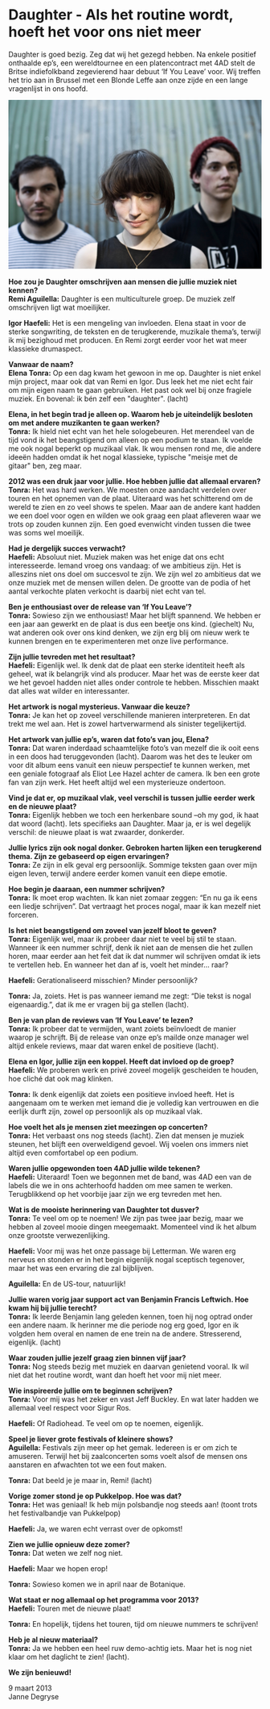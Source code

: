 # Daughter - Als het routine wordt, hoeft het voor ons niet meer

Daughter is goed bezig. Zeg dat wij het gezegd hebben. Na enkele positief onthaalde ep’s, een wereldtournee en een platencontract met 4AD stelt de Britse indiefolkband zegevierend haar debuut ‘If You Leave’ voor. Wij treffen het trio aan in Brussel met een Blonde Leffe aan onze zijde en een lange vragenlijst in ons hoofd.

<img src="https://github.com/paranoidandroid-96/Daughter-Interviews/blob/a4abb7cb93e8a7c6ef6eac0614cb23befd6e2437/Images/daughter1tim.jpg">


**Hoe zou je Daughter omschrijven aan mensen die jullie muziek niet kennen?** \
**Remi Aguilella:** Daughter is een multiculturele groep. De muziek zelf omschrijven ligt wat moeilijker.

**Igor Haefeli:** Het is een mengeling van invloeden. Elena staat in voor de sterke songwriting, de teksten en de terugkerende, muzikale thema’s, terwijl ik mij bezighoud met producen. En Remi zorgt eerder voor het wat meer klassieke drumaspect.

**Vanwaar de naam?** \
**Elena Tonra:** Op een dag kwam het gewoon in me op. Daughter is niet enkel mijn project, maar ook dat van Remi en Igor. Dus leek het me niet echt fair om mijn eigen naam te gaan gebruiken. Het past ook wel bij onze fragiele muziek. En bovenal: ik bén zelf een "daughter". (lacht)

**Elena, in het begin trad je alleen op. Waarom heb je uiteindelijk besloten om met andere muzikanten te gaan werken?** \
**Tonra:** Ik hield niet echt van het hele sologebeuren. Het merendeel van de tijd vond ik het beangstigend om alleen op een podium te staan. Ik voelde me ook nogal beperkt op muzikaal vlak. Ik wou mensen rond me, die andere ideeën hadden omdat ik het nogal klassieke, typische "meisje met de gitaar" ben, zeg maar.

**2012 was een druk jaar voor jullie. Hoe hebben jullie dat allemaal ervaren?** \
**Tonra:** Het was hard werken. We moesten onze aandacht verdelen over touren en het opnemen van de plaat. Uiteraard was het schitterend om de wereld te zien en zo veel shows te spelen. Maar aan de andere kant hadden we een doel voor ogen en wilden we ook graag een plaat afleveren waar we trots op zouden kunnen zijn. Een goed evenwicht vinden tussen die twee was soms wel moeilijk.

**Had je dergelijk succes verwacht?** \
**Haefeli:** Absoluut niet. Muziek maken was het enige dat ons echt interesseerde. Iemand vroeg ons vandaag: of we ambitieus zijn. Het is alleszins niet ons doel om succesvol te zijn. We zijn wel zo ambitieus dat we onze muziek met de mensen willen delen. De grootte van de podia of het aantal verkochte platen verkocht is daarbij niet echt van tel.

**Ben je enthousiast over de release van ‘If You Leave’?** \
**Tonra:** Sowieso zijn we enthousiast! Maar het blijft spannend. We hebben er een jaar aan gewerkt en de plaat is dus een beetje ons kind. (giechelt) Nu, wat anderen ook over ons kind denken, we zijn erg blij om nieuw werk te kunnen brengen en te experimenteren met onze live performance.

**Zijn jullie tevreden met het resultaat?** \
**Haefeli:** Eigenlijk wel. Ik denk dat de plaat een sterke identiteit heeft als geheel, wat ik belangrijk vind als producer. Maar het was de eerste keer dat we het gevoel hadden niet alles onder controle te hebben. Misschien maakt dat alles wat wilder en interessanter.

**Het artwork is nogal mysterieus. Vanwaar die keuze?** \
**Tonra:** Je kan het op zoveel verschillende manieren interpreteren. En dat trekt me wel aan. Het is zowel hartverwarmend als sinister tegelijkertijd.

**Het artwork van jullie ep’s, waren dat foto’s van jou, Elena?** \
**Tonra:** Dat waren inderdaad schaamtelijke foto’s van mezelf die ik ooit eens in een doos had teruggevonden (lacht). Daarom was het des te leuker om voor dit album eens vanuit een nieuw perspectief te kunnen werken, met een geniale fotograaf als Eliot Lee Hazel achter de camera. Ik ben een grote fan van zijn werk. Het heeft altijd wel een mysterieuze ondertoon.

**Vind je dat er, op muzikaal vlak, veel verschil is tussen jullie eerder werk en de nieuwe plaat?** \
**Tonra:** Eigenlijk hebben we toch een herkenbare sound –oh my god, ik haat dat woord (lacht). Iets specifieks aan Daughter. Maar ja, er is wel degelijk verschil: de nieuwe plaat is wat zwaarder, donkerder.

**Jullie lyrics zijn ook nogal donker. Gebroken harten lijken een terugkerend thema. Zijn ze gebaseerd op eigen ervaringen?** \
**Tonra:** Ze zijn in elk geval erg persoonlijk. Sommige teksten gaan over mijn eigen leven, terwijl andere eerder komen vanuit een diepe emotie.

**Hoe begin je daaraan, een nummer schrijven?** \
**Tonra:** Ik moet erop wachten. Ik kan niet zomaar zeggen: “En nu ga ik eens een liedje schrijven”. Dat vertraagt het proces nogal, maar ik kan mezelf niet forceren.

**Is het niet beangstigend om zoveel van jezelf bloot te geven?** \
**Tonra:** Eigenlijk wel, maar ik probeer daar niet te veel bij stil te staan. Wanneer ik een nummer schrijf, denk ik niet aan de mensen die het zullen horen, maar eerder aan het feit dat ik dat nummer wil schrijven omdat ik iets te vertellen heb. En wanneer het dan af is, voelt het minder… raar?

**Haefeli:** Gerationaliseerd misschien? Minder persoonlijk?

**Tonra:** Ja, zoiets. Het is pas wanneer iemand me zegt: “Die tekst is nogal eigenaardig.”, dat ik me er vragen bij ga stellen (lacht).

**Ben je van plan de reviews van ‘If You Leave’ te lezen?** \
**Tonra:** Ik probeer dat te vermijden, want zoiets beïnvloedt de manier waarop je schrijft. Bij de release van onze ep’s mailde onze manager wel altijd enkele reviews, maar dat waren enkel de positieve (lacht).

**Elena en Igor, jullie zijn een koppel. Heeft dat invloed op de groep?** \
**Haefeli:** We proberen werk en privé zoveel mogelijk gescheiden te houden, hoe cliché dat ook mag klinken.

**Tonra:** Ik denk eigenlijk dat zoiets een positieve invloed heeft. Het is aangenaam om te werken met iemand die je volledig kan vertrouwen en die eerlijk durft zijn, zowel op persoonlijk als op muzikaal vlak.

**Hoe voelt het als je mensen ziet meezingen op concerten?** \
**Tonra:** Het verbaast ons nog steeds (lacht). Zien dat mensen je muziek steunen, het blijft een overweldigend gevoel. Wij voelen ons immers niet altijd even comfortabel op een podium.

**Waren jullie opgewonden toen 4AD jullie wilde tekenen?** \
**Haefeli:** Uiteraard! Toen we begonnen met de band, was 4AD een van de labels die we in ons achterhoofd hadden om mee samen te werken. Terugblikkend op het voorbije jaar zijn we erg tevreden met hen.

**Wat is de mooiste herinnering van Daughter tot dusver?** \
**Tonra:** Te veel om op te noemen! We zijn pas twee jaar bezig, maar we hebben al zoveel mooie dingen meegemaakt. Momenteel vind ik het album onze grootste verwezenlijking.

**Haefeli:** Voor mij was het onze passage bij Letterman. We waren erg nerveus en stonden er in het begin eigenlijk nogal sceptisch tegenover, maar het was een ervaring die zal bijblijven.

**Aguilella:** En de US-tour, natuurlijk!

**Jullie waren vorig jaar support act van Benjamin Francis Leftwich. Hoe kwam hij bij jullie terecht?** \
**Tonra:** Ik leerde Benjamin lang geleden kennen, toen hij nog optrad onder een andere naam. Ik herinner me die periode nog erg goed, Igor en ik volgden hem overal en namen de ene trein na de andere. Stresserend, eigenlijk. (lacht)

**Waar zouden jullie jezelf graag zien binnen vijf jaar?** \
**Tonra:** Nog steeds bezig met muziek en daarvan genietend vooral. Ik wil niet dat het routine wordt, want dan hoeft het voor mij niet meer. 

**Wie inspireerde jullie om te beginnen schrijven?** \
**Tonra:** Voor mij was het zeker en vast Jeff Buckley. En wat later hadden we allemaal veel respect voor Sigur Ros.

**Haefeli:** Of Radiohead. Te veel om op te noemen, eigenlijk.

**Speel je liever grote festivals of kleinere shows?** \
**Aguilella:** Festivals zijn meer op het gemak. Iedereen is er om zich te amuseren. Terwijl het bij zaalconcerten soms voelt alsof de mensen ons aanstaren en afwachten tot we een fout maken.

**Tonra:** Dat beeld je je maar in, Remi! (lacht)

**Vorige zomer stond je op Pukkelpop. Hoe was dat?** \
**Tonra:** Het was geniaal! Ik heb mijn polsbandje nog steeds aan! (toont trots het festivalbandje van Pukkelpop)

**Haefeli:** Ja, we waren echt verrast over de opkomst!

**Zien we jullie opnieuw deze zomer?** \
**Tonra:** Dat weten we zelf nog niet.

**Haefeli:** Maar we hopen erop!

**Tonra:** Sowieso komen we in april naar de Botanique.

**Wat staat er nog allemaal op het programma voor 2013?** \
**Haefeli:** Touren met de nieuwe plaat!

**Tonra:** En hopelijk, tijdens het touren, tijd om nieuwe nummers te schrijven!

**Heb je al nieuw materiaal?** \
**Tonra:** Ja we hebben een heel ruw demo-achtig iets. Maar het is nog niet klaar om het daglicht te zien! (lacht).

**We zijn benieuwd!**

9 maart 2013 \
Janne Degryse
